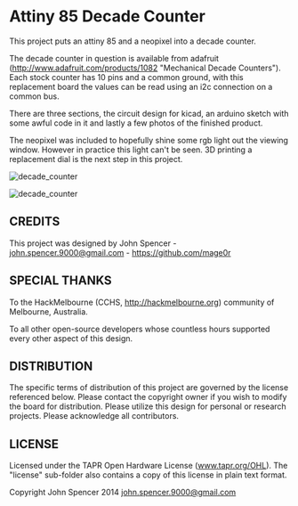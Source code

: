 Attiny 85 Decade Counter
=============

This project puts an attiny 85 and a neopixel into a decade counter.

The decade counter in question is available from adafruit (http://www.adafruit.com/products/1082 "Mechanical Decade Counters").  Each stock counter has 10 pins and a common ground, with this replacement board the values can be read using an i2c connection on a common bus.

There are three sections, the circuit design for kicad, an arduino sketch with some awful code in it and lastly a few photos of the finished product.

The neopixel was included to hopefully shine some rgb light out the viewing window.  However in practice this light can't be seen.  3D printing a replacement dial is the next step in this project.

![decade_counter](https://raw2.github.com/mage0r/decade_counter/master/Photos/2014-04-24%2021.16.53.jpg)

![decade_counter](https://raw2.github.com/mage0r/decade_counter/master/Photos/2014-05-25%2014.48.05jpg)

CREDITS
------------
This project was designed by John Spencer - john.spencer.9000@gmail.com - https://github.com/mage0r

SPECIAL THANKS
------------

To the HackMelbourne (CCHS, http://hackmelbourne.org) community of Melbourne, Australia.

To all other open-source developers whose countless hours supported every other aspect of this design.

DISTRIBUTION
------------
The specific terms of distribution of this project are governed by the
license referenced below. Please contact the copyright owner if you wish to modify the board for distribution. Please utilize this design for personal or research projects. Please acknowledge all contributors.

LICENSE
-------
Licensed under the TAPR Open Hardware License (www.tapr.org/OHL).
The "license" sub-folder also contains a copy of this license in plain text format.

Copyright John Spencer 2014
john.spencer.9000@gmail.com
